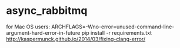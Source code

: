 async_rabbitmq
==============

for Mac OS users: ARCHFLAGS=-Wno-error=unused-command-line-argument-hard-error-in-future pip install -r requirements.txt
http://kaspermunck.github.io/2014/03/fixing-clang-error/
